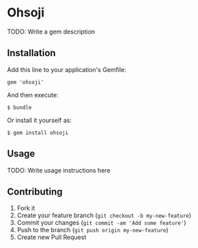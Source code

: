 # Ohsoji

TODO: Write a gem description

## Installation

Add this line to your application's Gemfile:

    gem 'ohsoji'

And then execute:

    $ bundle

Or install it yourself as:

    $ gem install ohsoji

## Usage

TODO: Write usage instructions here

## Contributing

1. Fork it
2. Create your feature branch (`git checkout -b my-new-feature`)
3. Commit your changes (`git commit -am 'Add some feature'`)
4. Push to the branch (`git push origin my-new-feature`)
5. Create new Pull Request
